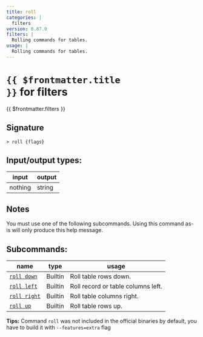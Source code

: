 ```yaml
---
title: roll
categories: |
  filters
version: 0.87.0
filters: |
  Rolling commands for tables.
usage: |
  Rolling commands for tables.
---
```

<!-- This file is automatically generated. Please edit the command in https://github.com/nushell/nushell instead. -->

# <code>{{ $frontmatter.title }}</code> for filters

<div class='command-title'>{{ $frontmatter.filters }}</div>

## Signature

```> roll {flags} ```


## Input/output types:

| input   | output |
| ------- | ------ |
| nothing | string |

## Notes
You must use one of the following subcommands. Using this command as-is will only produce this help message.

## Subcommands:

| name                                         | type    | usage                              |
| -------------------------------------------- | ------- | ---------------------------------- |
| [`roll down`](/commands/docs/roll_down.md)   | Builtin | Roll table rows down.              |
| [`roll left`](/commands/docs/roll_left.md)   | Builtin | Roll record or table columns left. |
| [`roll right`](/commands/docs/roll_right.md) | Builtin | Roll table columns right.          |
| [`roll up`](/commands/docs/roll_up.md)       | Builtin | Roll table rows up.                |

**Tips:** Command `roll` was not included in the official binaries by default, you have to build it with `--features=extra` flag